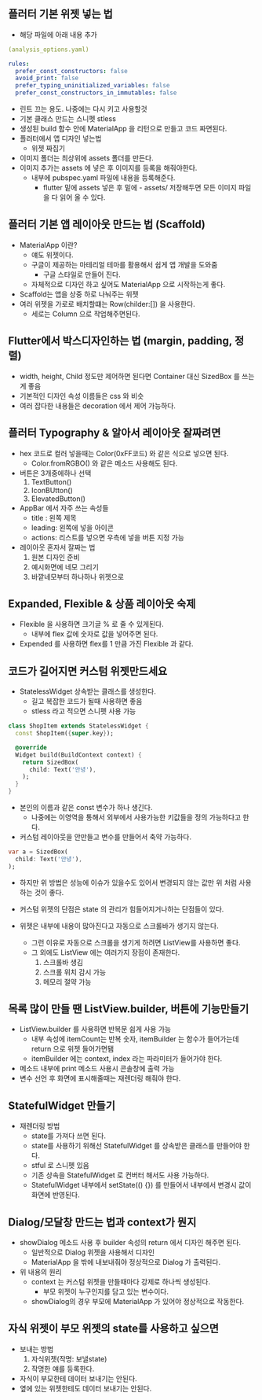 ## 플러터 기본 위젯 넣는 법

- 해당 파일에 아래 내용 추가

```yaml
(analysis_options.yaml)

rules:
  prefer_const_constructors: false
  avoid_print: false
  prefer_typing_uninitialized_variables: false
  prefer_const_constructors_in_immutables: false
```

- 린트 끄는 용도. 나중에는 다시 키고 사용할것
- 기본 클래스 만드는 스니펫 stless
- 생성된 build 함수 안에 MaterialApp 을 리턴으로 만들고 코드 짜면된다.
- 플러터에서 앱 디자인 넣는법
  - 위젯 짜집기
- 이미지 폴더는 최상위에 assets 폴더를 만든다.
- 이미지 추가는 assets 에 넣은 후 이미지를 등록을 해줘야한다.
  - 내부에 pubspec.yaml 파일에 내용을 등록해준다.
    - flutter 밑에 assets 넣은 후 밑에 - assets/ 저장해두면 모든 이미지 파일을 다 읽어 올 수 있다. 

## 플러터 기본 앱 레이아웃 만드는 법 (Scaffold)

- MaterialApp 이란?
  - 얘도 위젯이다.
  - 구글이 제공하는 마테리얼 테마를 활용해서 쉽게 앱 개발을 도와줌
    - 구글 스타일로 만들어 진다.
  - 자체적으로 디자인 하고 싶어도 MaterialApp 으로 시작하는게 좋다.
- Scaffold는 앱을 상중 하로 나눠주는 위젯
- 여러 위젯을 가로로 배치할떄는 Row(childer:[]) 을 사용한다.
  - 세로는 Column 으로 작업해주면된다.

## Flutter에서 박스디자인하는 법 (margin, padding, 정렬)

- width, height, Child 정도만 제어하면 된다면 Container 대신 SizedBox 를 쓰는게 좋음
- 기본적인 디자인 속성 이름들은 css 와 비슷
- 여러 잡다한 내용들은 decoration 에서 제어 가능하다.

## 플러터 Typography & 알아서 레이아웃 잘짜려면

- hex 코드로 컬러 넣을때는 Color(0xFF코드) 와 같은 식으로 넣으면 된다.
  - Color.fromRGBO() 와 같은 메소드 사용해도 된다.
- 버튼은 3개중에하나 선택
  1. TextButton()
  2. IconBUtton()
  3. ElevatedButton()
- AppBar 에서 자주 쓰는 속성들
  - title : 왼쪽 제목
  - leading: 왼쪽에 넣을 아이콘
  - actions: 리스트를 넣으면 우측에 넣을 버튼 지정 가능
- 레이아웃 혼자서 잘짜는 법
  1. 원본 디자인 준비
  2. 예시화면에 네모 그리기
  3. 바깥네모부터 하나하나 위젯으로

## Expanded, Flexible & 상품 레이아웃 숙제

- Flexible 을 사용하면 크기글 % 로 줄 수 있게된다.
  - 내부에 flex 값에 숫자로 값을 넣어주면 된다.
- Expended 를 사용하면 flex를 1 만큼 가진 Flexible 과 같다.

## 코드가 길어지면 커스텀 위젯만드세요

- StatelessWidget 상속받는 클래스를 생성한다.
  - 길고 복잡한 코드가 될때 사용하면 좋음
  - stless 라고 적으면 스니펫 사용 가능
```dart
class ShopItem extends StatelessWidget {
  const ShopItem({super.key});

  @override
  Widget build(BuildContext context) {
    return SizedBox(
      child: Text('안녕'),
    );
  }
}
```
- 본인의 이름과 같은 const 변수가 하나 생긴다.
  - 나중에는 이영역을 통해서 외부에서 사용가능한 키값들을 정의 가능하다고 한다.
- 커스텀 레이아웃을 안만들고 변수를 만들어서 축약 가능하다.
```dart
var a = SizedBox(
  child: Text('안녕'),
);
```
- 하지만 위 방법은 성능에 이슈가 있을수도 있어서 변경되지 않는 값만 위 처럼 사용하는 것이 좋다.
- 커스텀 위젯의 단점은 state 의 관리가 힘들어지거나하는 단점들이 있다.

- 위젯은 내부에 내용이 많아진다고 자동으로 스크롤바가 생기지 않는다.
  - 그런 이유로 자동으로 스크롤을 생기게 하려면 ListView를 사용하면 좋다.
  - 그 외에도 ListView 에는 여러가지 장점이 존재한다.
    1. 스크롤바 생김
    2. 스크롤 위치 감시 가능
    3. 메모리 절약 가능

## 목록 많이 만들 땐 ListView.builder, 버튼에 기능만들기

- ListView.builder 를 사용하면 반복문 쉽게 사용 가능
  - 내부 속성에 itemCount는 반복 숫자, itemBuilder 는 함수가 들어가는데 return 으로 위젯 들어가면됌
  - itemBuilder 에는 context, index 라는 파라미터가 들어가야 한다.
- 메소드 내부에 print 메소드 사용시 콘솔창에 출력 가능
- 변수 선언 후 화면에 표시해줄때는 재렌더링 해줘야 한다.

## StatefulWidget 만들기

- 재렌더링 방법
  - state를 가져다 쓰면 된다.
  - state를 사용하기 위해선 StatefulWidget 를 상속받은 클래스를 만들어야 한다.
  - stful 로 스니펫 있음
  - 기존 상속을 StatefulWidget 로 컨버터 해서도 사용 가능하다.
  - StatefulWidget 내부에서 setState(() {}) 를 만들어서 내부에서 변경시 값이 화면에 반영된다.

## Dialog/모달창 만드는 법과 context가 뭔지

- showDialog 메소드 사용 후 builder 속성의 return 에서 디자인 해주면 된다.
  - 일반적으로 Dialog 위젯을 사용해서 디자인
  - MaterialApp 을 밖에 내보내줘야 정상적으로 Dialog 가 출력된다.
- 위 내용의 원리
  - context 는 커스텀 위젯을 만들때마다 강제로 하나씩 생성된다.
    - 부모 위젯이 누구인지를 담고 있는 변수이다.
  - showDialog의 경우 부모에 MaterialApp 가 있어야 정상적으로 작동한다. 

## 자식 위젯이 부모 위젯의 state를 사용하고 싶으면

- 보내는 방법
  1. 자식위젯(작명: 보낼state)
  2. 작명한 얘를 등록한다.
- 자식이 부모한테 데이터 보내기는 안된다.
- 옆에 있는 위젯한테도 데이터 보내기는 안된다.